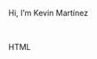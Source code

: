 <body>
  <div>
    <p style="display: inline-flex; align-items: center; flex-direction: row;">Hi, I’m Kevin Martínez <img style="width: 1rem;" src="https://img.icons8.com/?size=100&id=37278&format=png&color=000000"></p>
  </div>
  <div>
    <div>
      <img style="width: 1rem;" src="https://img.icons8.com/?size=100&id=20909&format=png&color=000000"/>
      <p>HTML</p>
    </div>
  </div>
</body>
